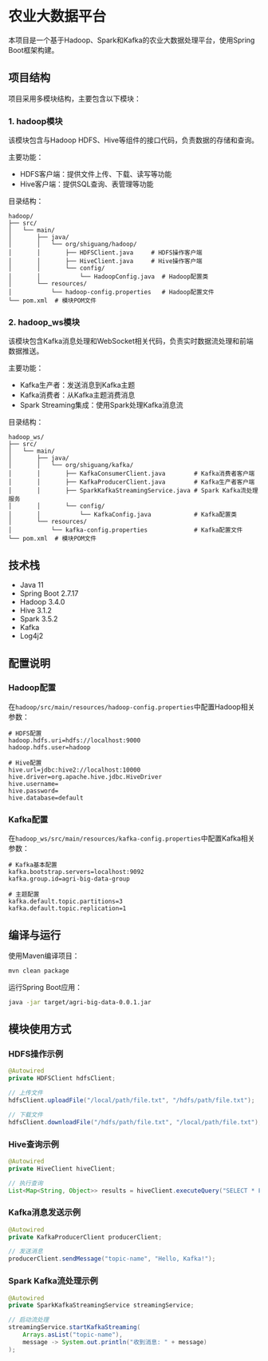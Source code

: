# 农业大数据平台

本项目是一个基于Hadoop、Spark和Kafka的农业大数据处理平台，使用Spring Boot框架构建。

## 项目结构

项目采用多模块结构，主要包含以下模块：

### 1. hadoop模块

该模块包含与Hadoop HDFS、Hive等组件的接口代码，负责数据的存储和查询。

主要功能：
- HDFS客户端：提供文件上传、下载、读写等功能
- Hive客户端：提供SQL查询、表管理等功能

目录结构：
```
hadoop/
├── src/
│   └── main/
│       ├── java/
│       │   └── org/shiguang/hadoop/
│       │       ├── HDFSClient.java     # HDFS操作客户端
│       │       ├── HiveClient.java     # Hive操作客户端
│       │       └── config/
│       │           └── HadoopConfig.java  # Hadoop配置类
│       └── resources/
│           └── hadoop-config.properties   # Hadoop配置文件
└── pom.xml  # 模块POM文件
```

### 2. hadoop_ws模块

该模块包含Kafka消息处理和WebSocket相关代码，负责实时数据流处理和前端数据推送。

主要功能：
- Kafka生产者：发送消息到Kafka主题
- Kafka消费者：从Kafka主题消费消息
- Spark Streaming集成：使用Spark处理Kafka消息流

目录结构：
```
hadoop_ws/
├── src/
│   └── main/
│       ├── java/
│       │   └── org/shiguang/kafka/
│       │       ├── KafkaConsumerClient.java        # Kafka消费者客户端
│       │       ├── KafkaProducerClient.java        # Kafka生产者客户端
│       │       ├── SparkKafkaStreamingService.java # Spark Kafka流处理服务
│       │       └── config/
│       │           └── KafkaConfig.java            # Kafka配置类
│       └── resources/
│           └── kafka-config.properties             # Kafka配置文件
└── pom.xml  # 模块POM文件
```

## 技术栈

- Java 11
- Spring Boot 2.7.17
- Hadoop 3.4.0
- Hive 3.1.2
- Spark 3.5.2
- Kafka
- Log4j2

## 配置说明

### Hadoop配置

在`hadoop/src/main/resources/hadoop-config.properties`中配置Hadoop相关参数：

```properties
# HDFS配置
hadoop.hdfs.uri=hdfs://localhost:9000
hadoop.hdfs.user=hadoop

# Hive配置
hive.url=jdbc:hive2://localhost:10000
hive.driver=org.apache.hive.jdbc.HiveDriver
hive.username=
hive.password=
hive.database=default
```

### Kafka配置

在`hadoop_ws/src/main/resources/kafka-config.properties`中配置Kafka相关参数：

```properties
# Kafka基本配置
kafka.bootstrap.servers=localhost:9092
kafka.group.id=agri-big-data-group

# 主题配置
kafka.default.topic.partitions=3
kafka.default.topic.replication=1
```

## 编译与运行

使用Maven编译项目：

```bash
mvn clean package
```

运行Spring Boot应用：

```bash
java -jar target/agri-big-data-0.0.1.jar
```

## 模块使用方式

### HDFS操作示例

```java
@Autowired
private HDFSClient hdfsClient;

// 上传文件
hdfsClient.uploadFile("/local/path/file.txt", "/hdfs/path/file.txt");

// 下载文件
hdfsClient.downloadFile("/hdfs/path/file.txt", "/local/path/file.txt");
```

### Hive查询示例

```java
@Autowired
private HiveClient hiveClient;

// 执行查询
List<Map<String, Object>> results = hiveClient.executeQuery("SELECT * FROM users LIMIT 10");
```

### Kafka消息发送示例

```java
@Autowired
private KafkaProducerClient producerClient;

// 发送消息
producerClient.sendMessage("topic-name", "Hello, Kafka!");
```

### Spark Kafka流处理示例

```java
@Autowired
private SparkKafkaStreamingService streamingService;

// 启动流处理
streamingService.startKafkaStreaming(
    Arrays.asList("topic-name"),
    message -> System.out.println("收到消息: " + message)
);
``` 